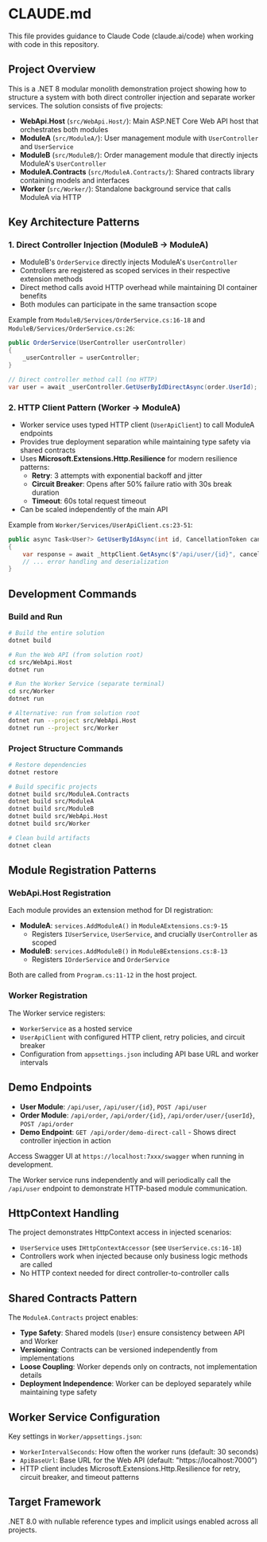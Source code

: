 # CLAUDE.md

This file provides guidance to Claude Code (claude.ai/code) when working with code in this repository.

## Project Overview

This is a .NET 8 modular monolith demonstration project showing how to structure a system with both direct controller injection and separate worker services. The solution consists of five projects:

- **WebApi.Host** (`src/WebApi.Host/`): Main ASP.NET Core Web API host that orchestrates both modules
- **ModuleA** (`src/ModuleA/`): User management module with `UserController` and `UserService`
- **ModuleB** (`src/ModuleB/`): Order management module that directly injects ModuleA's `UserController`
- **ModuleA.Contracts** (`src/ModuleA.Contracts/`): Shared contracts library containing models and interfaces
- **Worker** (`src/Worker/`): Standalone background service that calls ModuleA via HTTP

## Key Architecture Patterns

### 1. Direct Controller Injection (ModuleB → ModuleA)
- ModuleB's `OrderService` directly injects ModuleA's `UserController`
- Controllers are registered as scoped services in their respective extension methods
- Direct method calls avoid HTTP overhead while maintaining DI container benefits
- Both modules can participate in the same transaction scope

Example from `ModuleB/Services/OrderService.cs:16-18` and `ModuleB/Services/OrderService.cs:26`:
```csharp
public OrderService(UserController userController)
{
    _userController = userController;
}

// Direct controller method call (no HTTP)
var user = await _userController.GetUserByIdDirectAsync(order.UserId);
```

### 2. HTTP Client Pattern (Worker → ModuleA)
- Worker service uses typed HTTP client (`UserApiClient`) to call ModuleA endpoints
- Provides true deployment separation while maintaining type safety via shared contracts
- Uses **Microsoft.Extensions.Http.Resilience** for modern resilience patterns:
  - **Retry**: 3 attempts with exponential backoff and jitter
  - **Circuit Breaker**: Opens after 50% failure ratio with 30s break duration
  - **Timeout**: 60s total request timeout
- Can be scaled independently of the main API

Example from `Worker/Services/UserApiClient.cs:23-51`:
```csharp
public async Task<User?> GetUserByIdAsync(int id, CancellationToken cancellationToken = default)
{
    var response = await _httpClient.GetAsync($"/api/user/{id}", cancellationToken);
    // ... error handling and deserialization
}
```

## Development Commands

### Build and Run
```bash
# Build the entire solution
dotnet build

# Run the Web API (from solution root)
cd src/WebApi.Host
dotnet run

# Run the Worker Service (separate terminal)
cd src/Worker
dotnet run

# Alternative: run from solution root
dotnet run --project src/WebApi.Host
dotnet run --project src/Worker
```

### Project Structure Commands
```bash
# Restore dependencies
dotnet restore

# Build specific projects
dotnet build src/ModuleA.Contracts
dotnet build src/ModuleA
dotnet build src/ModuleB
dotnet build src/WebApi.Host
dotnet build src/Worker

# Clean build artifacts
dotnet clean
```

## Module Registration Patterns

### WebApi.Host Registration
Each module provides an extension method for DI registration:

- **ModuleA**: `services.AddModuleA()` in `ModuleAExtensions.cs:9-15`
  - Registers `IUserService`, `UserService`, and crucially `UserController` as scoped
- **ModuleB**: `services.AddModuleB()` in `ModuleBExtensions.cs:8-13`
  - Registers `IOrderService` and `OrderService`

Both are called from `Program.cs:11-12` in the host project.

### Worker Registration
The Worker service registers:
- `WorkerService` as a hosted service
- `UserApiClient` with configured HTTP client, retry policies, and circuit breaker
- Configuration from `appsettings.json` including API base URL and worker intervals

## Demo Endpoints

- **User Module**: `/api/user`, `/api/user/{id}`, `POST /api/user`
- **Order Module**: `/api/order`, `/api/order/{id}`, `/api/order/user/{userId}`, `POST /api/order`
- **Demo Endpoint**: `GET /api/order/demo-direct-call` - Shows direct controller injection in action

Access Swagger UI at `https://localhost:7xxx/swagger` when running in development.

The Worker service runs independently and will periodically call the `/api/user` endpoint to demonstrate HTTP-based module communication.

## HttpContext Handling

The project demonstrates HttpContext access in injected scenarios:
- `UserService` uses `IHttpContextAccessor` (see `UserService.cs:16-18`)
- Controllers work when injected because only business logic methods are called
- No HTTP context needed for direct controller-to-controller calls

## Shared Contracts Pattern

The `ModuleA.Contracts` project enables:
- **Type Safety**: Shared models (`User`) ensure consistency between API and Worker
- **Versioning**: Contracts can be versioned independently from implementations  
- **Loose Coupling**: Worker depends only on contracts, not implementation details
- **Deployment Independence**: Worker can be deployed separately while maintaining type safety

## Worker Service Configuration

Key settings in `Worker/appsettings.json`:
- `WorkerIntervalSeconds`: How often the worker runs (default: 30 seconds)
- `ApiBaseUrl`: Base URL for the Web API (default: "https://localhost:7000")
- HTTP client includes Microsoft.Extensions.Http.Resilience for retry, circuit breaker, and timeout patterns

## Target Framework

.NET 8.0 with nullable reference types and implicit usings enabled across all projects.